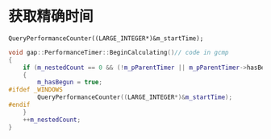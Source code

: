# 获取精确时间

`QueryPerformanceCounter((LARGE_INTEGER*)&m_startTime);`

```c++
void gap::PerformanceTimer::BeginCalculating()// code in gcmp
{
    if (m_nestedCount == 0 && (!m_pParentTimer || m_pParentTimer->hasBegun()))
    {
        m_hasBegun = true;
#ifdef _WINDOWS
        QueryPerformanceCounter((LARGE_INTEGER*)&m_startTime);
#endif
    }
    ++m_nestedCount;
}
```

